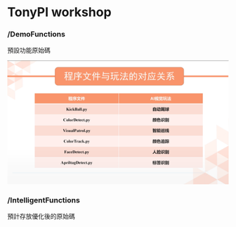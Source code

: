# TonyPI workshop

### /DemoFunctions
預設功能原始碼

![功能圖](./assets/functions.png "檔案功能列表")

### /IntelligentFunctions
預計存放優化後的原始碼